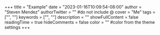 +++
title = "Example"
date = "2023-01-16T10:09:54-08:00"
author = "Steven Mendez"
authorTwitter = "" #do not include @
cover = "Me"
tags = ["", ""]
keywords = ["", ""]
description = ""
showFullContent = false
readingTime = true
hideComments = false
color = "" #color from the theme settings
+++
